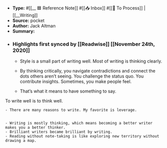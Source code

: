 - **Type:** #[[__ 🟦  Reference Note]] #[[📥 Inbox]] #[[📝 To Process]] | [[__Writing]]
- **Source:**  pocket
- **Author:** Jack Altman
- **Summary:**
- ### Highlights first synced by [[Readwise]] [[November 24th, 2020]]
    - Style is a small part of writing well. Most of writing is thinking clearly.

 
    - By thinking critically, you navigate contradictions and connect the dots others aren’t seeing. You challenge the status quo. You contribute insights. Sometimes, you make people feel. 
    - That’s what it means to have something to say.

To write well is to think well.

 
    - There are many reasons to write. My favorite is leverage.

 
    - Writing is mostly thinking, which means becoming a better writer makes you a better thinker. 
    - Brilliant writers became brilliant by writing. 
    - Reading without note-taking is like exploring new territory without drawing a map. 
